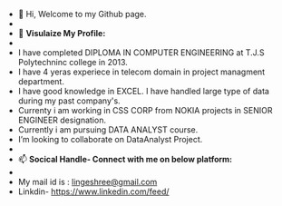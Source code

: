 - 👋 Hi, Welcome to my Github page.
- 
- 👀 **Visulaize My Profile:**
-
- I have completed DIPLOMA IN COMPUTER ENGINEERING at T.J.S Polytechninc college in 2013.
- I have 4 yeras experiece in telecom domain in project managment department. 
- I have good knowledge in EXCEL. I have handled large type of data during my past company's.
- Currenty i am working in CSS CORP from NOKIA projects in SENIOR ENGINEER designation.
- Currently i am pursuing DATA ANALYST course. 
- I’m looking to collaborate on DataAnalyst Project.
-
-  📫  **Socical Handle- Connect with me on below platform:**
-  
-  My mail id is : lingeshree@gmail.com
-  Linkdin- https://www.linkedin.com/feed/





<!---
Lingeshree/Lingeshree is a ✨ special ✨ repository because its `README.md` (this file) appears on your GitHub profile.
You can click the Preview link to take a look at your changes.
--->
